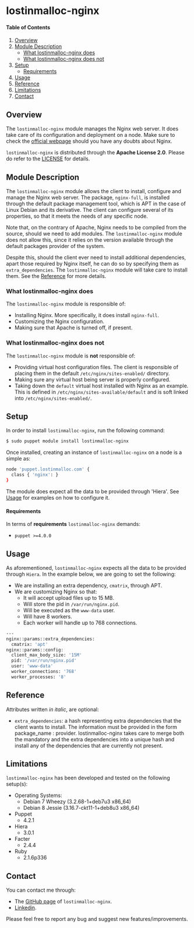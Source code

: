 # lostinmalloc-nginx
#### Table of Contents
1. [Overview](#overview)
2. [Module Description](#module-description)
    * [What lostinmalloc-nginx does](#what-lostinmalloc-nginx-does)
    * [What lostinmalloc-nginx does not](#what-lostinmalloc-nginx-does-not)
3. [Setup](#setup)
    * [Requirements](#requirements)
4. [Usage](#usage)
5. [Reference](#reference)
6. [Limitations](#limitations)
7. [Contact](#contact)

## Overview
The `lostinmalloc-nginx` module manages the Nginx web server. It does take care of its configuration and deployment on a node. Make sure to check the [official webpage](http://nginx.org/) should you have any doubts about Nginx. 

`lostinmalloc-nginx` is distributed through the **Apache License 2.0**. Please do refer to the [LICENSE](https://github.com/jaschac/puppet-nginx/blob/master/LICENSE) for details.

## Module Description
The `lostinmalloc-nginx` module allows the client to install, configure and manage the Nginx web server. The package, `nginx-full`, is installed through the default package management tool, which is APT in the case of Linux Debian and its derivative. The client can configure several of its properties, so that it meets the needs of any specific node.

Note that, on the contrary of Apache, Nginx needs to be compiled from the source, should we need to add modules. The `lostinmalloc-nginx` module does not allow this, since it relies on the version available through the default packages provider of the system.

Despite this, should the client ever need to install additional dependencies, apart those required by Nginx itself, he can do so by specifying them as `extra_dependencies`. The `lostinmalloc-nginx` module will take care to install them. See the [Reference](#reference) for more details.

### What lostinmalloc-nginx does
The `lostinmalloc-nginx` module is responsible of:

  - Installing Nginx. More specifically, it does install `nginx-full`.
  - Customizing the Nginx configuration.
  - Making sure that Apache is turned off, if present.

### What lostinmalloc-nginx does not
The `lostinmalloc-nginx` module is **not**  responsible of:

  - Providing virtual host configuration files. The client is responsible of placing them in the default `/etc/nginx/sites-enabled/` directory.
  - Making sure any virtual host being server is properly configured.
  - Taking down the `default` virtual host installed with Nginx as an example. This is defined in `/etc/nginx/sites-available/default` and is soft linked into `/etc/nginx/sites-enabled/`.

## Setup
In order to install `lostinmalloc-nginx`, run the following command:
```bash
$ sudo puppet module install lostinmalloc-nginx
```
Once installed, creating an instance of `lostinmalloc-nginx` on a node is a simple as:
```bash
node 'puppet.lostinmalloc.com' {
  class { 'nginx': }
}
```
The module does expect all the data to be provided through 'Hiera'. See [Usage](#usage) for examples on how to configure it.

#### Requirements
In terms of **requirements** `lostinmalloc-nginx` demands:

  - `puppet >=4.0.0`

## Usage
As aforementioned, `lostinmalloc-nginx` expects all the data to be provided through `Hiera`. In the example below, we are going to set the following:

  - We are installing an extra dependency, `cmatrix`, through APT.
  - We are customizing Nginx so that:
    - It will accept upload files up to 15 MB.
    - Will store the pid in `/var/run/nginx.pid`.
    - Will be executed as the `www-data` user.
    - Will have 8 workers.
    - Each worker will handle up to 768 connections.

```bash
---
nginx::params::extra_dependencies:
  cmatrix: 'apt'
nginx::params::config:
  client_max_body_size: '15M'
  pid: '/var/run/nginx.pid'
  user: 'www-data'
  worker_connections: '768'
  worker_processes: '8'
```

## Reference
Attributes written *in italic*, are optional:

  - `extra_dependencies`: a hash representing extra dependencies that the client wants to install. The information must be provided in the form package_name : provider. lostinmalloc-nginx takes care to merge both the mandatory and the extra dependencies into a unique hash and install any of the dependencies that are currently not present.


## Limitations
`lostinmalloc-nginx` has been developed and tested on the following setup(s):

  - Operating Systems:
    - Debian 7 Wheezy (3.2.68-1+deb7u3 x86_64)
    - Debian 8 Jessie (3.16.7-ckt11-1+deb8u3 x86_64)
  - Puppet
    - 4.2.1
  - Hiera
    - 3.0.1
  - Facter
    - 2.4.4
  - Ruby
    - 2.1.6p336

## Contact
You can contact me through:

  - The [GitHub page](https://github.com/jaschac/puppet-nginx) of `lostinmalloc-nginx`.
  - [Linkedin](https://es.linkedin.com/in/jaschacasadio).

Please feel free to report any bug and suggest new features/improvements.

